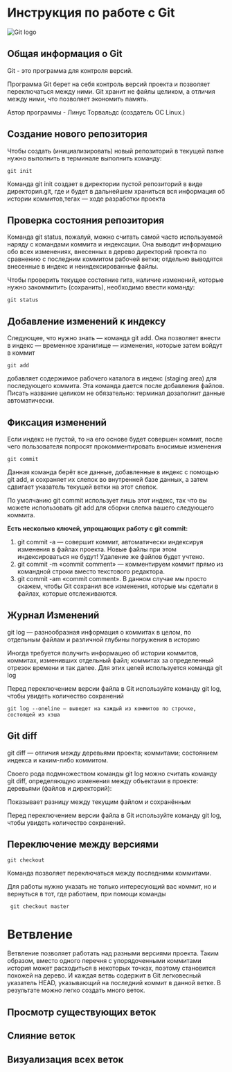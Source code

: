 # **Инструкция по работе с Git**

![Git logo](Logo.jpeg)

## **Общая информация о Git**

Git - это программа для контроля версий. 

Программа Git  берет на себя контроль версий проекта и позволяет переключаться между ними. Git хранит не файлы целиком, а отличия между ними, что позволяет экономить память. 

Автор программы  - Линус Торвальдс (создатель ОС Linux.)


## **Создание нового репозитория**

Чтобы создать (инициализировать) новый репозиторий в текущей папке нужно выполнить в терминале выполнить команду: 

    git init

Команда git init создает в директории пустой репозиторий в виде директория.git, где и будет в дальнейшем храниться вся информация об истории коммитов,тегах — ходе разработки проекта

## **Проверка состояния репозитория**

Команда git status, пожалуй, можно считать самой часто используемой наряду с командами коммита и индексации. Она выводит информацию обо всех изменениях, внесенных в дерево директорий проекта по сравнению с последним коммитом рабочей
ветки; отдельно выводятся внесенные в индекс и неиндексированные
файлы.

Чтобы проверить текущее состояние гита, наличие изменений, которые нужно закоммитить (сохранить), необходимо ввести команду:

    git status


## **Добавление изменений к индексу**

Следующее, что нужно знать — команда git add. Она позволяет внести в индекс — временное хранилище — изменения, которые затем войдут в коммит

    git add 
добавляет содержимое рабочего каталога 
в индекс (staging area) для последующего коммита. Эта команда дается после добавления 
файлов. Писать название целиком не обязательно: терминал дозаполнит данные автоматически.

## **Фиксация изменений**

Если индекс не пустой, то на его основе будет совершен коммит, после чего пользователя попросят прокомментировать вносимые изменения
    
    git commit

Данная команда  берёт все данные, добавленные в индекс с помощью git add, и сохраняет их слепок во внутренней базе данных, а затем сдвигает указатель текущей ветки на этот слепок.

По умолчанию git commit использует лишь этот индекс, так что вы можете использовать git add для сборки слепка вашего следующего коммита.

**Есть несколько ключей, упрощающих работу с git commit:**

1. git commit -a — совершит коммит, автоматически индексируя изменения в файлах
проекта. Новые файлы при этом индексироваться не будут! Удаление же файлов
будет учтено.
2. git commit -m «commit comment» — комментируем коммит прямо из командной строки
вместо текстового редактора.
3. git commit -am «commit comment». В данном случае мы просто скажем, чтобы Git сохранил все изменения, которые мы сделали в файлах, которые отслеживаются.

## **Журнал Изменений**

git log — разнообразная информация о коммитах в целом, по отдельным файлам и различной глубины погружения в историю

Иногда требуется получить информацию об истории коммитов, коммитах, изменивших
отдельный файл; коммитах за определенный отрезок времени и так далее. Для этих
целей используется команда git log

Перед переключением версии файла в Git 
используйте команду git log, чтобы увидеть 
количество сохранений
    
    git log --oneline — выведет на каждый из коммитов по строчке, состоящей из хэша

## **Git diff**

git diff — отличия между деревьями проекта; коммитами; состоянием индекса и каким-либо коммитом.

Своего рода подмножеством команды git log можно считать команду git diff,
определяющую изменения между объектами в проекте: деревьями (файлов и
директорий):

Показывает разницу между текущим файлом 
и сохранённым

Перед переключением версии файла в Git 
используйте команду git log, чтобы увидеть 
количество сохранений.

## **Переключение между версиями**

    git checkout

Команда  позволяет переключаться между последними коммитами.

Для работы нужно указать не только  интересующий вас коммит, но и вернуться  в тот, где работаем, при помощи команды  
    
     git checkout master

# **Ветвление**

Ветвление позволяет работать над разными версиями проекта. Таким образом, вместо одного перечня с упорядоченными коммитами история может расходиться в некоторых точках, поэтому становится похожей на дерево. И каждая ветвь содержит в Git легковесный указатель HEAD, указывающий на последний коммит в данной ветке. В результате можно легко создать много веток.

## **Просмотр существующих веток**

## **Слияние веток**


## **Визуализация всех веток**
